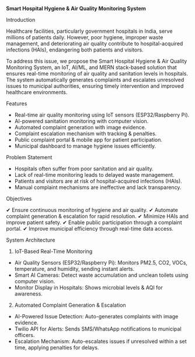 **Smart Hospital Hygiene & Air Quality Monitoring System**

Introduction

Healthcare facilities, particularly government hospitals in India, serve millions of patients daily. However, poor hygiene, improper waste management, and deteriorating air quality contribute to hospital-acquired infections (HAIs), endangering both patients and visitors.

To address this issue, we propose the Smart Hospital Hygiene & Air Quality Monitoring System, an IoT, AI/ML, and MERN stack-based solution that ensures real-time monitoring of air quality and sanitation levels in hospitals. The system automatically generates complaints and escalates unresolved issues to municipal authorities, ensuring timely intervention and improved healthcare environments.

Features

* Real-time air quality monitoring using IoT sensors (ESP32/Raspberry Pi).
* AI-powered sanitation monitoring with computer vision.
* Automated complaint generation with image evidence.
* Complaint escalation mechanism with tracking & penalties.
* Public complaint portal & mobile app for patient participation.
* Municipal dashboard to manage hygiene issues efficiently.

Problem Statement

* Hospitals often suffer from poor sanitation and air quality.
* Lack of real-time monitoring leads to delayed waste management.
* Patients and visitors are at risk of hospital-acquired infections (HAIs).
* Manual complaint mechanisms are ineffective and lack transparency.

Objectives

✔ Ensure continuous monitoring of hygiene and air quality.
✔ Automate complaint generation & escalation for rapid resolution.
✔ Minimize HAIs and improve patient safety.
✔ Enable public participation through a complaint portal.
✔ Improve municipal efficiency through real-time data access.

System Architecture

1. IoT-Based Real-Time Monitoring

* Air Quality Sensors (ESP32/Raspberry Pi): Monitors PM2.5, CO2, VOCs, temperature, and humidity, sending instant alerts.
* Smart AI Cameras: Detect waste accumulation and unclean toilets using computer vision.
* Monitor Display in Hospitals: Shows microbial levels & AQI for awareness.

2. Automated Complaint Generation & Escalation

* AI-Powered Issue Detection: Auto-generates complaints with image evidence.
* Twilio API for Alerts: Sends SMS/WhatsApp notifications to municipal officers.
* Escalation Mechanism: Auto-escalates issues if unresolved within a set time, applying penalties for delays.
